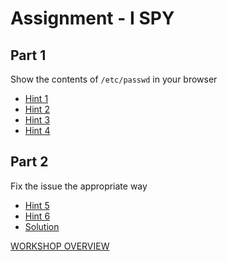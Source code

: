 # Assignment - I SPY

## Part 1
Show the contents of `/etc/passwd` in your browser

- [Hint 1](hint1.md)
- [Hint 2](hint2.md)
- [Hint 3](hint3.md)
- [Hint 4](hint4.md)

## Part 2
Fix the issue the appropriate way

- [Hint 5](hint5.md)
- [Hint 6](hint6.md)
- [Solution](solution.md)

[WORKSHOP OVERVIEW](../WORKSHOP.md)
